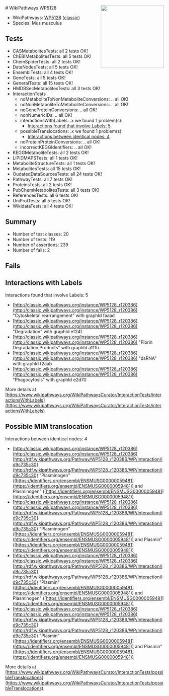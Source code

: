 <img style="float: right; width: 200px" src="https://upload.wikimedia.org/wikipedia/commons/thumb/8/83/Wplogo_with_text_500.png/640px-Wplogo_with_text_500.png" />
# WikiPathways WP5128

* WikiPathways: [WP5128](https://wikipathways.org/pathways/WP5128) ([classic](https://classic.wikipathways.org/instance/WP5128))
* Species: Mus musculus
## Tests
* CASMetabolitesTests: all 2 tests OK!
* ChEBIMetabolitesTests: all 5 tests OK!
* ChemSpiderTests: all 2 tests OK!
* DataNodesTests: all 5 tests OK!
* EnsemblTests: all 4 tests OK!
* GeneTests: all 5 tests OK!
* GeneralTests: all 15 tests OK!
* HMDBSecMetabolitesTests: all 3 tests OK!
* InteractionTests
    * noMetaboliteToNonMetaboliteConversions: .. all OK!
    * noNonMetaboliteToMetaboliteConversions: .. all OK!
    * noGeneProteinConversions: .. all OK!
    * nonNumericIDs: .. all OK!
    * interactionsWithLabels: .x we found 1 problem(s):
        * [Interactions found that involve Labels: 5](#630d267c)
    * possibleTranslocations: .x we found 1 problem(s):
        * [Interactions between identical nodes: 4](#1c118209)
    * noProteinProteinConversions: .. all OK!
    * incorrectKEGGIdentifiers: .. all OK!
* KEGGMetaboliteTests: all 2 tests OK!
* LIPIDMAPSTests: all 1 tests OK!
* MetaboliteStructureTests: all 1 tests OK!
* MetabolitesTests: all 15 tests OK!
* OudatedDataSourcesTests: all 24 tests OK!
* PathwayTests: all 7 tests OK!
* ProteinsTests: all 2 tests OK!
* PubChemMetabolitesTests: all 3 tests OK!
* ReferencesTests: all 6 tests OK!
* UniProtTests: all 5 tests OK!
* WikidataTests: all 4 tests OK!


## Summary

* Number of test classes: 20
* Number of tests: 119
* Number of assertions: 239
* Number of fails: 2

## Fails

<a name="630d267c" />

## Interactions with Labels

Interactions found that involve Labels: 5

* [http://classic.wikipathways.org/instance/WP5128_r120386](http://classic.wikipathways.org/instance/WP5128_r120386) "Cytoskeletal 
rearrangement" with graphId faaad
* [http://classic.wikipathways.org/instance/WP5128_r120386](http://classic.wikipathways.org/instance/WP5128_r120386) "Degradation" with graphId ef24f
* [http://classic.wikipathways.org/instance/WP5128_r120386](http://classic.wikipathways.org/instance/WP5128_r120386) "Fibrin Degradation
Products" with graphId a111b
* [http://classic.wikipathways.org/instance/WP5128_r120386](http://classic.wikipathways.org/instance/WP5128_r120386) "dsRNA" with graphId f2aab
* [http://classic.wikipathways.org/instance/WP5128_r120386](http://classic.wikipathways.org/instance/WP5128_r120386) "Phagocytosis" with graphId e2d70


More details at [https://www.wikipathways.org/WikiPathwaysCurator/InteractionTests/interactionsWithLabels](https://www.wikipathways.org/WikiPathwaysCurator/InteractionTests/interactionsWithLabels)

<a name="1c118209" />

## Possible MIM translocation

Interactions between identical nodes: 4

* [http://classic.wikipathways.org/instance/WP5128_r120386](http://classic.wikipathways.org/instance/WP5128_r120386) [http://rdf.wikipathways.org/Pathway/WP5128_r120386/WP/Interaction/id9c735c30](http://rdf.wikipathways.org/Pathway/WP5128_r120386/WP/Interaction/id9c735c30) "Plasminogen" ([https://identifiers.org/ensembl/ENSMUSG00000059481](https://identifiers.org/ensembl/ENSMUSG00000059481)) and 
Plasminogen" ([https://identifiers.org/ensembl/ENSMUSG00000059481](https://identifiers.org/ensembl/ENSMUSG00000059481))
* [http://classic.wikipathways.org/instance/WP5128_r120386](http://classic.wikipathways.org/instance/WP5128_r120386) [http://rdf.wikipathways.org/Pathway/WP5128_r120386/WP/Interaction/id9c735c30](http://rdf.wikipathways.org/Pathway/WP5128_r120386/WP/Interaction/id9c735c30) "Plasminogen" ([https://identifiers.org/ensembl/ENSMUSG00000059481](https://identifiers.org/ensembl/ENSMUSG00000059481)) and 
Plasmin" ([https://identifiers.org/ensembl/ENSMUSG00000059481](https://identifiers.org/ensembl/ENSMUSG00000059481))
* [http://classic.wikipathways.org/instance/WP5128_r120386](http://classic.wikipathways.org/instance/WP5128_r120386) [http://rdf.wikipathways.org/Pathway/WP5128_r120386/WP/Interaction/id9c735c30](http://rdf.wikipathways.org/Pathway/WP5128_r120386/WP/Interaction/id9c735c30) "Plasmin" ([https://identifiers.org/ensembl/ENSMUSG00000059481](https://identifiers.org/ensembl/ENSMUSG00000059481)) and 
Plasminogen" ([https://identifiers.org/ensembl/ENSMUSG00000059481](https://identifiers.org/ensembl/ENSMUSG00000059481))
* [http://classic.wikipathways.org/instance/WP5128_r120386](http://classic.wikipathways.org/instance/WP5128_r120386) [http://rdf.wikipathways.org/Pathway/WP5128_r120386/WP/Interaction/id9c735c30](http://rdf.wikipathways.org/Pathway/WP5128_r120386/WP/Interaction/id9c735c30) "Plasmin" ([https://identifiers.org/ensembl/ENSMUSG00000059481](https://identifiers.org/ensembl/ENSMUSG00000059481)) and 
Plasmin" ([https://identifiers.org/ensembl/ENSMUSG00000059481](https://identifiers.org/ensembl/ENSMUSG00000059481))


More details at [https://www.wikipathways.org/WikiPathwaysCurator/InteractionTests/possibleTranslocations](https://www.wikipathways.org/WikiPathwaysCurator/InteractionTests/possibleTranslocations)

